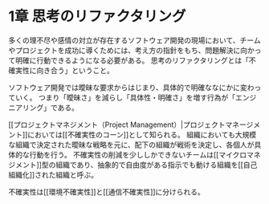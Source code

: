 # 1章 思考のリファクタリング
多くの理不尽や感情の対立が存在するソフトウェア開発の現場において、チームやプロジェクトを成功に導くためには、考え方の指針をもち、問題解決に向かって明確に行動できるようになる必要がある。
思考のリファクタリングとは「不確実性に向き合う」ということ。

ソフトウェア開発では曖昧な要求からはじまり、具体的で明確ななにかに変わっていく。
つまり「曖昧さ」を減らし「具体性・明確さ」を増す行為が「エンジニアリング」である。

[[プロジェクトマネジメント（Project Management）|プロジェクトマネージメント]]においては[[不確実性のコーン]]として知られる。
組織においても大規模な組織で決定された曖昧な戦略を元に、配下の組織が戦術を決定し、各個人が具体的な行動を行う。
不確実性の削減を少ししかできないチームは[[マイクロマネジメント]]型の組織であり、抽象的で自由度がある指示でも動ける組織を[[自己組織化]]された組織と呼ぶ。

不確実性は[[環境不確実性]]と[[通信不確実性]]に分けられる。

